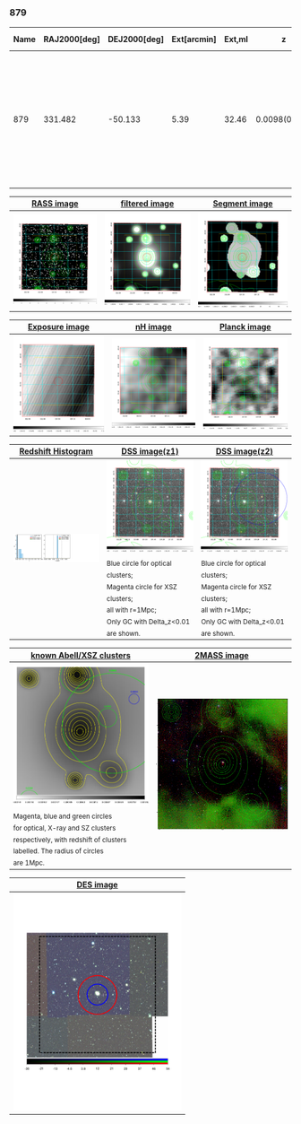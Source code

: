 <div STYLE="page-break-after: always;"></div>

### 879

|Name|RAJ2000[deg]|DEJ2000[deg] |Ext[arcmin]| Ext,ml | z | z_src| C|GC(XSZ,Delta_z<0.01)| GC(OPT,Delta_z<0.01)|GC| R_sig[arcmin] | R500[arcmin] | R500[Mpc]| CRsig[c/s] | CR500[c/s] |L500[1E44 erg/s]|F500[1E-12 erg/s/cm^2]| M500[1E14 Msun]|Tx[keV]|Cnt_sig|Beta|Rc[arcmin]|Comment|Alias|
|---|---|---|---|---|---|------|---|--------|---------|----------|---|---|---|---|---|---|---|---|---|---|---|---|---|---|
|879| 331.482| -50.133| 5.39| 32.46| 0.0098(0.005)| z1,| G| -| -| A, N, W| 14.650| 30.293| 0.365| 0.183(0.040)| 0.223(0.048)| 0.007(0.001)| 3.237(0.646)| 0.14(0.01)| 0.64(0.04)| 57.4| 0.737(-0.161+0.175)| 6.990(-2.106+1.972)| An Abell cluster with $z$ = 0.0363 and offset = 0.18 Mpc, an SZ cluster with $z$ = 0.66 and offset = 0.35 Mpc(28.36 arcmin)| t277|

|[RASS image](../image/879/879_img.pdf)|[filtered image](../image/879/879_fil.pdf)|[Segment image](../image/879/879_seg.pdf)|
|-------------------|--------------------|-------------------|
| <img src="../image/879/879_img.png" width="300">  | <img src="../image/879/879_fil.png" width="300">   | <img src="../image/879/879_seg.png" width="300">  |

|[Exposure image](../image/879/879_mex.pdf)| [nH image](../image/879/879_nh.pdf)| [Planck image](../image/879/879_p.pdf)|
|-------------------|--------------------|-------------------|
|<img src="../image/879/879_mex.png" width="300">   | <img src="../image/879/879_nh.png" width="300">    | <img src="../image/879/879_p.png" width="300"> |

|[Redshift Histogram](../image/879/879_zg.pdf) | [DSS image(z1)](../image/879/879_dss_z1.pdf)      |  [DSS image(z2)](../image/879/879_dss_z2.pdf)    |
|-------------------|--------------------|-------------------|
|<img src="../image/879/879_zg.png" width="300"> |<img src="../image/879/879_dss_z1.png" width="300"> <sub><br>Blue circle for optical clusters; <br>Magenta circle for XSZ clusters; <br>all with r=1Mpc; <br>Only GC with Delta_z<0.01 are shown. </sub>| <img src="../image/879/879_dss_z2.png" width="300"><sub><br>Blue circle for optical clusters; <br>Magenta circle for XSZ clusters; <br>all with r=1Mpc; <br>Only GC with Delta_z<0.01 are shown. </sub> |

|[known Abell/XSZ clusters](../image/879/879_gc.pdf) | [2MASS image](../image/879/879_2mass.pdf)      |
|-------------------|-------------------|
|<img src=../image/879/879_gc.png width="300"> <br><sub>Magenta, blue and green circles <br>for optical, X-ray and SZ clusters <br>respectively, with redshift of clusters <br>labelled. The radius of circles <br>are 1Mpc.</sub>|<img src="../image/879/879_2mass.png" width="300">  |

|[DES image](../image/879/879_des.pdf)   |
|-------------------|
| <img src="../image/879/879_des.pdf" width="300">  |
